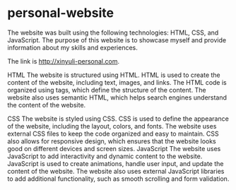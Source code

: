 # personal-website

The website was built using the following technologies: HTML, CSS, and JavaScript. The purpose of this website is to showcase myself and provide information about my skills and experiences.

The link is http://xinyuli-personal.com.

HTML The website is structured using HTML. HTML is used to create the content of the website, including text, images, and links. The HTML code is organized using tags, which define the structure of the content. The website also uses semantic HTML, which helps search engines understand the content of the website.


CSS The website is styled using CSS. CSS is used to define the appearance of the website, including the layout, colors, and fonts. The website uses external CSS files to keep the code organized and easy to maintain. CSS also allows for responsive design, which ensures that the website looks good on different devices and screen sizes.
JavaScript The website uses JavaScript to add interactivity and dynamic content to the website. JavaScript is used to create animations, handle user input, and update the content of the website. The website also uses external JavaScript libraries to add additional functionality, such as smooth scrolling and form validation.

